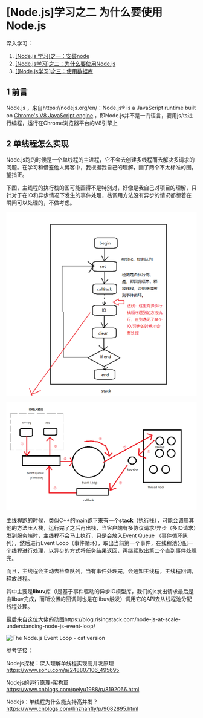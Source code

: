 # [Node.js]学习之二 为什么要使用Node.js
深入学习：
 1. [\[Node.js 学习\]之一：安装node](https://github.com/ToSaySomething/Node.jsStudying/blob/master/%5BNode.js学习%5D之一：安装nodejs搭环境.md)
 2. [\[Node.js学习\]之二：为什么要使用Node.js](https://github.com/ToSaySomething/Node.jsStudying/blob/master/%5BNode.js学习%5D之二：为什么要使用Node.js.md)
 3. [\[[Node.js学习]之三：使用数据库](https://github.com/ToSaySomething/Node.jsStudying/blob/master/%5BNode.js学习%5D之三：使用数据库.md)
 
## 1 前言

Node.js ，来自https://nodejs.org/en/：Node.js® is a JavaScript runtime built on [Chrome's V8 JavaScript engine](https://v8.dev/).，即Node.js并不是一门语言，要用js/ts进行编程，运行在Chrome浏览器平台的V8引擎上

## 2 单线程怎么实现

Node.js跑的时候是一个单线程的主进程，它不会去创建多线程而去解决多请求的问题。在学习和借鉴他人博客中，我根据我自己的理解，画了两个不太标准的图，望指正。

下图，主线程的执行栈的图可能画得不是特别对，好像是我自己对项目的理解，只针对于在IO和异步情况下发生的事件处理，栈调用方法没有异步的情况都想着在瞬间可以处理的，不做考虑。

![1567070698400](https://github.com/ToSaySomething/Node.jsStudying/raw/master/Pic/Three/stack.png)

![1567069137943](https://github.com/ToSaySomething/Node.jsStudying/raw/master/Pic/Three/all.png)

​		主线程跑的时候，类似C++的main跑下来有一个**stack**（执行栈），可能会调用其他的方法压入栈，运行完了之后再出栈，当客户端有多协议请求/异步（多IO请求）发到服务端时，主线程不会马上执行，只是会放入Event Queue （事件循环队列），然后进行Event Loop（事件循环），取出当前第一个事件，在线程池分配一个线程进行处理，以异步的方式将任务结果返回，再继续取出第二个直到事件处理完。

​		而且，主线程会主动去检查队列，当有事件处理完，会通知主线程，主线程回调，释放线程。

​		其中主要是**libuv**库（l是基于事件驱动的异步IO模型库，我们的js发出请求最后是由libuv完成，而所设置的回调则也是在libuv触发）调用它的API去从线程池分配线程处理。

​		最后来自这位大佬的动图https://blog.risingstack.com/node-js-at-scale-understanding-node-js-event-loop/

![The Node.js Event Loop - cat version](https://blog-assets.risingstack.com/2017/01/cat-node-js-event-loop-.gif)

参考链接：

Nodejs探秘：深入理解单线程实现高并发原理  https://www.sohu.com/a/248807106_495695

Nodejs的运行原理-架构篇 https://www.cnblogs.com/peiyu1988/p/8192066.html

Nodejs：单线程为什么能支持高并发？https://www.cnblogs.com/linzhanfly/p/9082895.html
